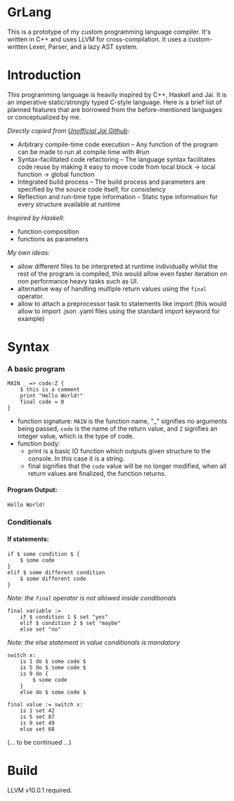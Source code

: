 # GrLang
This is a prototype of my custom programming language compiler. It's written in C++ and uses LLVM for cross-compilation. It uses a custom-written Lexer, Parser, and a lazy AST system.

# Introduction

This programming language is heavily inspired by C++, Haskell and Jai. It is an imperative static/strongly typed C-style language. Here is a brief list of planned features that are borrowed from the before-mentioned languages or conceptualized by me. 

*Directly copied from [Unofficial Jai Github](https://github.com/BSVino/JaiPrimer/blob/master/JaiPrimer.md)*:
- Arbitrary compile-time code execution – Any function of the program can be made to run at compile time with #run
- Syntax-facilitated code refactoring – The language syntax facilitates code reuse by making it easy to move code from local block → local function → global function
- Integrated build process – The build process and parameters are specified by the source code itself, for consistency
- Reflection and run-time type information – Static type information for every structure available at runtime

*Inspired by Haskell*:
- function composition
- functions as parameters

*My own ideas*:
- allow different files to be interpreted at runtime individually whilst the rest of the program is compiled, this would allow even faster iteration on non performance heavy tasks such as UI.
- alternative way of handling multiple return values using the `final` operator.
- allow to attach a preprocessor task to statements like import (this would allow to import .json .yaml files using the standard import keyword for example)

# Syntax

### A basic program

```
MAIN _ => code:Z {
    $ this is a comment
	print "Hello World!"
	final code = 0
}
```
- function signature: 
`MAIN` is the function name, "_" signifies no arguments being passed, `code` is the name of the return value, and `Z` signifies an integer value, which is the type of code.
- function body:
    - print is a basic IO function which outputs given structure to the console. In this case it is a string.
    - final signifies that the `code` value will be no longer modified, when all return values are finalized, the function returns. 

#### Program Output:
```
Hello World!
```

### Conditionals

#### If statements:

```
if $ some condition $ {
    $ some code
}
elif $ some different condition
    $ some different code
}
```
*Note: the `final` operator is not allowed inside conditionals*

```
final variable := 
    if $ condition 1 $ set "yes"
    elif $ condition 2 $ set "maybe"
    else set "no"
```
*Note: the else statement in value conditionals is mandatory*
```
switch x:
    is 1 do $ some code $
    is 5 do $ some code $
    is 9 do {
        $ some code
    }
    else do $ some code $
```

```
final value := switch x:
    is 1 set 42
    is 5 set 87
    is 9 set 49
    else set 68
```

(... to be continued ...)




# Build

LLVM v10.0.1 required.
